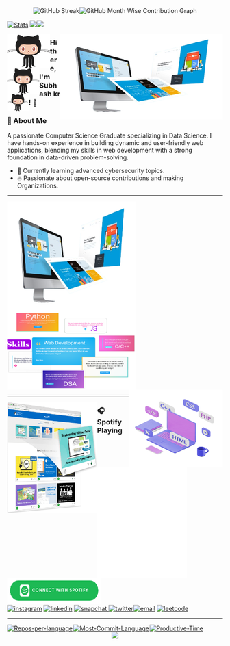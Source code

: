 <!-- <img src="./img/th.jpg" alt="Image Description" width="1000" height="80px"> -->
<!-- <img src="./img/OIP.jpeg" alt="Image Description" width="100%" height="20"> -->

<!--
<div align="center">

<img src="http://github-readme-streak-stats.herokuapp.com?user=subhash-kr0&theme=nightowl&&ate_format=M%20j%5B%2C%20Y%5D" alt="GitHub Streak" style="flex: 1; width: 42%; height: auto;"/><img src="http://github-profile-summary-cards.vercel.app/api/cards/profile-details?username=subhash-kr0&theme=nightowl" alt="GitHub Month Wise Contribution Graph" style="flex: 1; width: 58%; height: auto;"/>
</div>

<div align="center" style="display: flex; flex-direction: row; flex-wrap: nowrap; gap: 1px;">

<a href="https://github.com/subhash-kr0"> <img src="http://github-profile-summary-cards.vercel.app/api/cards/productive-time?username=subhash-kr0&hide_border=false&theme=nightowl&utcOffset=5.30" alt="Productive-Time" style="flex: 1; width: 218px; height: auto;"/></a>
<a href="https://github.com/subhash-kr0"><img src="https://github-readme-stats.vercel.app/api?username=subhash-kr0&hide_title=true&hide_border=true&show_icons=true&include_all_commits=true&count_private=true&hide_title=false&line_height=21&text_color=000&icon_color=000&bg_color=0,ea6161,ffc64d,fffc4d,52fa5a&theme=graywhite" style="flex: 1; width: 345px; height: auto;"/></a>
<a href="https://github.com/subhash-kr0"><img src="https://github-readme-stats.vercel.app/api/top-langs/?username=subhash-kr0&layout=compact&icon_color=fff&bg_color=0,52fa5a,4dfcff,c64dff&text_color=000&theme=graywhite&hide_border=true" style="flex: 1; width: 240px;"/></a>
</div>
-->


<div align="center">
<!-- <img src="prof.gif" alt="Full Width GIF" style="width: 802px; height: auto;"> -->
<img src="http://github-readme-streak-stats.herokuapp.com?user=subhash-kr0&theme=nightowl&&ate_format=M%20j%5B%2C%20Y%5D" alt="GitHub Streak" style="flex: 1; width: 42%; height: auto;"/><img src="http://github-profile-summary-cards.vercel.app/api/cards/profile-details?username=subhash-kr0&theme=nightowl" alt="GitHub Month Wise Contribution Graph" style="flex: 1; width: 58%; height: auto;"/>
</div>

<div align="left">

<a href="https://github.com/subhash-kr0"><img src="http://github-profile-summary-cards.vercel.app/api/cards/stats?username=subhash-kr0&theme=nightowl" alt="Stats" width="27%"/></a>
<a href="https://github.com/subhash-kr0"><img src="https://github-readme-stats.vercel.app/api?username=subhash-kr0&hide_title=true&hide_border=true&show_icons=true&include_all_commits=true&count_private=true&hide_title=false&line_height=21&text_color=000&icon_color=000&bg_color=0,ea6161,ffc64d,fffc4d,52fa5a&theme=graywhite&hide_border=false" width="43%"/></a><img src="https://github-readme-stats.vercel.app/api/top-langs/?username=subhash-kr0&layout=compact&icon_color=fff&bg_color=0,52fa5a,4dfcff,c64dff&text_color=000&theme=graywhite&hide_border=false" width="29%"/></a>
</div>


</div>

<a href="https://github.com/subhash-kr0">
<img src="./img/img_01.png" alt="Image Description" width="380"align="right"></a>

<a href="https://github.com/subhash-kr0"> <img src="./gif/gif_2.gif" width="100" align="left"/></a>
<a href="https://github.com/subhash-kr0"> <img src="./gif/gif_2.gif" width="75" align="left"/></a>
<a href="https://github.com/subhash-kr0"> <img src="./gif/gif_2.gif" width="50" align="left"/></a>

### Hi there, I'm Subhash kr ! 👋

<!-- <img src="https://via.placeholder.com/600x200" alt="Profile Banner" width="600" height="200"> -->

### 🌟 About Me
 A passionate Computer Science Graduate specializing in Data Science. I have hands-on experience in building dynamic and user-friendly web applications, blending my skills in web development with a strong foundation in data-driven problem-solving.
<!--- 💻 Software Engineer and Data Scientist.
- 🛠️ Proficient in Python, Java, and Blockchain.-->
- 🌱 Currently learning advanced cybersecurity topics.
- 🔥 Passionate about open-source contributions and making Organizations.

<hr>
<div>
<a href="https://github.com/subhash-kr0"><img src="./img/img_01.png" alt="Image Description" width="300" height="260" align="left"><img src="./img/image_3.PNG" alt="Image Description" width="300"height="180" align="center"/></a><a href="https://github.com/subhash-kr0"><img src="./gif/gif_1.gif" alt="Image Description" width="220"height="180" align="right"/></a>
</div>
<hr>
<!-- <img src="./img/btn-spotify.png" width="300" height="60"> -->
<a href="https://github.com/subhash-kr0"><img src="./img/image.png" width="210" height="260" align="left"></a>

### 🎧 Spotify Playing
<!-- ![spotify-github-profile](/img/default.svg) -->
<!-- [![spotify-github-profile](https://spotify-github-profile.vercel.app/api/view?uid=g9mmploi6sdrg6sk0xosqex2u&cover_image=true&theme=default)](https://github.com/kittinan/spotify-github-profile) -->
<div align="left">
<a href="https://open.spotify.com/user/"><img src="./img/default.svg" width="210" height="260" align="left">
<img src="./img/btn-spotify.png" width="220" height="60"align="centre"></a>
</div>
 <a href="https://www.instagram.com/subhash_k0"><img src="https://img.icons8.com/color/96/000000/instagram-new.png" alt="instagram"/></a>
<a href="https://www.linkedin.com/in/subhash-kr0/"><img src="https://img.icons8.com/color/96/000000/linkedin.png" alt="linkedin"/></a>
<a href="https://www.snapchat.com/"><img src="https://img.icons8.com/?size=100&id=KrtKMa6Fduil&format=png&color=000000" alt="snapchat"/> <a href="https://twitter.com/"><img src="https://img.icons8.com/color/96/000000/twitter-squared.png" alt="twitter"/></a><a href="mailto:subashkr855@gmail.com"><img src="https://img.icons8.com/color/96/000000/gmail.png" alt="email"/></a>
<a href="https://leetcode.com/u/subhash_kr/"><img src="https://github.com/user-attachments/assets/fd9d9402-ac79-49d8-af1e-93e880512925" alt="leetcode"/></a>

<!--   <a href="https://www.twitch.tv/matyo91"><img src="https://img.icons8.com/color/96/000000/twitch--v2.png" alt="twitch"/> -->
<!--     <a href="https://www.hackerrank.com"><img src="./gif/hackr.gif" width="180" height="60" alt="twitch"/>    <a href="https://www.hackerrank.com"><img src="./img/leet.png" width="100" height="90" alt="twitch"/> -->
<hr>
<div align="center">
<!-- <img src="prof.gif" alt="Full Width GIF" style="width: 802px; height: auto;"> -->

<div align="center" style="display: flex; flex-direction: row; flex-wrap: nowrap; gap: 1px;">
</div>

<div align="left" style="display: flex; flex-direction: row; flex-wrap: nowrap; gap: 1px;">
<a href="https://github.com/subhash-kr0"><img src="http://github-profile-summary-cards.vercel.app/api/cards/repos-per-language?username=subhash-kr0&theme=nightowl" alt="Repos-per-language" style="flex: 1; width: 33%; height: auto;"/></a>
<a href="https://github.com/subhash-kr0"><img src="http://github-profile-summary-cards.vercel.app/api/cards/most-commit-language?username=subhash-kr0&theme=nightowl" alt="Most-Commit-Language" style="flex: 1; width: 33%; height: auto;"/></a>
<a href="https://github.com/subhash-kr0"> <img src="http://github-profile-summary-cards.vercel.app/api/cards/productive-time?username=subhash-kr0&hide_border=false&theme=nightowl&utcOffset=5.30" alt="Productive-Time" style="flex: 1; width: 33%; height: auto;"/></a>
<!-- <a href="https://github.com/subhash-kr0"> <img src="http://github-profile-summary-cards.vercel.app/api/cards/productive-time?username=subhash-kr0&hide_border=false&theme=nightowl&utcOffset=5.30" alt="Productive-Time" style="flex: 1; width: 218px; height: auto;"/></a> -->
<!-- <a href="https://github.com/subhash-kr0"><img src="https://github-readme-stats.vercel.app/api?username=subhash-kr0&hide_title=true&hide_border=true&show_icons=true&include_all_commits=true&count_private=true&hide_title=false&line_height=21&text_color=000&icon_color=000&bg_color=0,ea6161,ffc64d,fffc4d,52fa5a&theme=graywhite" style="flex: 1; width: 345px; height: auto;"/></a>
<a href="https://github.com/subhash-kr0"><img src="https://github-readme-stats.vercel.app/api/top-langs/?username=Triptiverma003&layout=compact&icon_color=fff&bg_color=0,52fa5a,4dfcff,c64dff&text_color=000&theme=graywhite&hide_border=true" style="flex: 1; width: 270px;"/></a> -->
</div>
<!-- Footer -->
<a href="https://github.com/subhash-kr0"><img src="https://capsule-render.vercel.app/api?type=waving&color=gradient&height=100&section=footer" width="100%" /></a>

</div>
